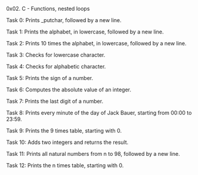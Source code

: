0x02. C - Functions, nested loops

Task 0: Prints _putchar, followed by a new line.

Task 1: Prints the alphabet, in lowercase, followed by a new line.

Task 2: Prints 10 times the alphabet, in lowercase, followed by a new line.

Task 3: Checks for lowercase character.

Task 4: Checks for alphabetic character.

Task 5: Prints the sign of a number.

Task 6: Computes the absolute value of an integer.

Task 7: Prints the last digit of a number.

Task 8: Prints every minute of the day of Jack Bauer, starting from 00:00 to 23:59.

Task 9: Prints the 9 times table, starting with 0.

Task 10: Adds two integers and returns the result.

Task 11: Prints all natural numbers from n to 98, followed by a new line.

Task 12: Prints the n times table, starting with 0. 
